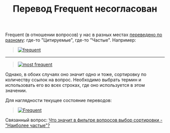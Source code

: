 ﻿---
title: "Перевод Frequent несогласован"
se.owner.user_id: 240512
se.owner.display_name: "MSDN.WhiteKnight"
se.owner.link: "https://ru.meta.stackoverflow.com/users/240512/msdn-whiteknight"
se.link: "https://ru.meta.stackoverflow.com/questions/10190/%d0%9f%d0%b5%d1%80%d0%b5%d0%b2%d0%be%d0%b4-frequent-%d0%bd%d0%b5%d1%81%d0%be%d0%b3%d0%bb%d0%b0%d1%81%d0%be%d0%b2%d0%b0%d0%bd"
se.question_id: 10190
se.post_type: question
se.score: 7
---
<p>Frequent (в отношении вопросов) у нас в разных местах <a href="https://ru.traducir.win/filters?sourceRegex=Frequent" rel="nofollow noreferrer">переведено по разному</a>: где-то "Цитируемые", где-то "Частые". Например:</p>

<blockquote>
  <p><a href="https://i.stack.imgur.com/LysVI.png" rel="nofollow noreferrer"><img src="https://i.stack.imgur.com/LysVI.png" alt="frequent"></a></p>
</blockquote>

<hr>

<blockquote>
  <p><a href="https://i.stack.imgur.com/uA2xQ.png" rel="nofollow noreferrer"><img src="https://i.stack.imgur.com/uA2xQ.png" alt="most frequent"></a></p>
</blockquote>

<p>Однако, в обоих случаях оно значит одно и тоже, сортировку по количеству ссылок на вопрос. Необходимо выбрать термин и использовать его во всех строках, где оно используется в этом значении. </p>

<p>Для наглядности текущее состояние переводов:</p>

<blockquote>
  <p><a href="https://i.stack.imgur.com/GYkXH.png" rel="nofollow noreferrer"><img src="https://i.stack.imgur.com/GYkXH.png" alt="Frequent"></a></p>
</blockquote>

<p>Связанный вопрос: <a href="https://ru.meta.stackoverflow.com/questions/10182/">Что значит в фильтре вопросов выбор сортировки - &quot;Наиболее частые&quot;?</a></p>
